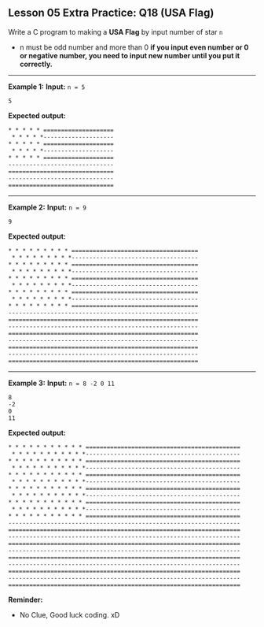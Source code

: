 ## Lesson 05 Extra Practice: Q18 (USA Flag)
Write a C program to making a **USA Flag** by input number of star `n`

* n must be odd number and more than 0 **if you input even number or 0 or negative number, you need to input new number until you put it correctly.**

<hr>

**Example 1:**
**Input:** `n = 5`  
```
5
```
**Expected output:**
```
* * * * * ====================
 * * * * *--------------------
* * * * * ====================
 * * * * *--------------------
* * * * * ====================
------------------------------
==============================
------------------------------
==============================
```
<hr>

**Example 2:**
**Input:** `n = 9`  
```
9
```
**Expected output:**
```
* * * * * * * * * ====================================
 * * * * * * * * *------------------------------------
* * * * * * * * * ====================================
 * * * * * * * * *------------------------------------
* * * * * * * * * ====================================
 * * * * * * * * *------------------------------------
* * * * * * * * * ====================================
 * * * * * * * * *------------------------------------
* * * * * * * * * ====================================
------------------------------------------------------
======================================================
------------------------------------------------------
======================================================
------------------------------------------------------
======================================================
------------------------------------------------------
======================================================
```
<hr>

**Example 3:**
**Input:** `n = 8 -2 0 11`  
```
8
-2
0
11
```
**Expected output:**
```
* * * * * * * * * * * ============================================
 * * * * * * * * * * *--------------------------------------------
* * * * * * * * * * * ============================================
 * * * * * * * * * * *--------------------------------------------
* * * * * * * * * * * ============================================
 * * * * * * * * * * *--------------------------------------------
* * * * * * * * * * * ============================================
 * * * * * * * * * * *--------------------------------------------
* * * * * * * * * * * ============================================
 * * * * * * * * * * *--------------------------------------------
* * * * * * * * * * * ============================================
------------------------------------------------------------------
==================================================================
------------------------------------------------------------------
==================================================================
------------------------------------------------------------------
==================================================================
------------------------------------------------------------------
==================================================================
------------------------------------------------------------------
==================================================================
```

**Reminder:**
* No Clue, Good luck coding. xD
